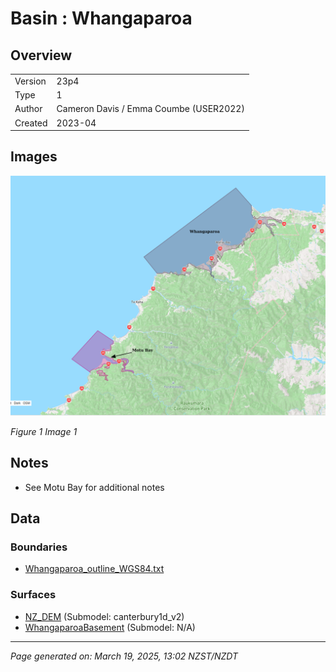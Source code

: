 # Basin : Whangaparoa

## Overview
|         |                     |
|---------|---------------------|
| Version | 23p4           |
| Type    | 1        |
| Author  | Cameron Davis / Emma Coumbe (USER2022)            |
| Created | 2023-04           |


## Images
![](../images/basins/motubay_whangaparoa.png)

*Figure 1 Image 1*


## Notes
- See Motu Bay for additional notes

## Data
### Boundaries
- [Whangaparoa_outline_WGS84.txt](https://github.com/ucgmsim/Velocity-Model/tree/main/Data/USER20_BASINS/Whangaparoa_outline_WGS84.txt)

### Surfaces
- [NZ_DEM](https://github.com/ucgmsim/Velocity-Model/tree/main/Data/DEM/NZ_DEM_HD.in) (Submodel: canterbury1d_v2)
- [WhangaparoaBasement](https://github.com/ucgmsim/Velocity-Model/tree/main/Data/USER20_BASINS/Whangaparoa_surface_WGS84.txt) (Submodel: N/A)

---
*Page generated on: March 19, 2025, 13:02 NZST/NZDT*
